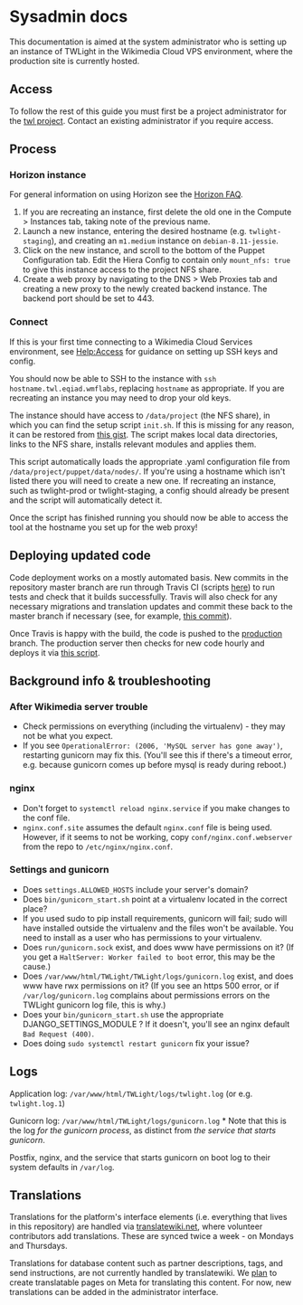 # Sysadmin docs

This documentation is aimed at the system administrator who is setting up an
instance of TWLight in the Wikimedia Cloud VPS environment, where the production site is currently hosted.

## Access

To follow the rest of this guide you must first be a project administrator for the [twl project](https://tools.wmflabs.org/openstack-browser/project/twl). Contact an existing administrator if you require access.

## Process

### Horizon instance

For general information on using Horizon see the [Horizon FAQ](https://wikitech.wikimedia.org/wiki/Help:Horizon_FAQ).

1. If you are recreating an instance, first delete the old one in the Compute > Instances tab, taking note of the previous name.
2. Launch a new instance, entering the desired hostname (e.g. `twlight-staging`), and creating an `m1.medium` instance on `debian-8.11-jessie`.
3. Click on the new instance, and scroll to the bottom of the Puppet Configuration tab. Edit the Hiera Config to contain only `mount_nfs: true` to give this instance access to the project NFS share.
4. Create a web proxy by navigating to the DNS > Web Proxies tab and creating a new proxy to the newly created backend instance. The backend port should be set to 443.

### Connect

If this is your first time connecting to a Wikimedia Cloud Services environment, see [Help:Access](https://wikitech.wikimedia.org/wiki/Help:Access) for guidance on setting up SSH keys and config.

You should now be able to SSH to the instance with `ssh hostname.twl.eqiad.wmflabs`, replacing `hostname` as appropriate. If you are recreating an instance you may need to drop your old keys.

The instance should have access to `/data/project` (the NFS share), in which you can find the setup script `init.sh`. If this is missing for any reason, it can be restored from [this gist](https://gist.github.com/jsnshrmn/02493eb679427932174eff14faa66b67). The script makes local data directories, links to the NFS share, installs relevant modules and applies them.

This script automatically loads the appropriate .yaml configuration file from `/data/project/puppet/data/nodes/`. If you're using a hostname which isn't listed there you will need to create a new one. If recreating an instance, such as twlight-prod or twlight-staging, a config should already be present and the script will automatically detect it.

Once the script has finished running you should now be able to access the tool at the hostname you set up for the web proxy!

## Deploying updated code

Code deployment works on a mostly automated basis. New commits in the repository master branch are run through Travis CI (scripts [here](https://github.com/WikipediaLibrary/TWLight/tree/master/.travis)) to run tests and check that it builds successfully. Travis will also check for any necessary migrations and translation updates and commit these back to the master branch if necessary (see, for example, [this commit](https://github.com/WikipediaLibrary/TWLight/commit/cac6b36b6f94c4a186360409fb7fa829650f541a)).

Once Travis is happy with the build, the code is pushed to the [production](https://github.com/WikipediaLibrary/TWLight/tree/production) branch. The production server then checks for new code hourly and deploys it via [this script](https://github.com/WikipediaLibrary/TWLight/blob/production/bin/twlight_update_code.sh).

## Background info & troubleshooting

### After Wikimedia server trouble
* Check permissions on everything (including the virtualenv) - they may not be what you expect.
* If you see `OperationalError: (2006, 'MySQL server has gone away')`, restarting gunicorn may fix this. (You'll see this if there's a timeout error, e.g. because gunicorn comes up before mysql is ready during reboot.)

### nginx
* Don't forget to `systemctl reload nginx.service` if you make changes to the conf file.
* `nginx.conf.site` assumes the default `nginx.conf` file is being used. However, if it seems to not be working, copy `conf/nginx.conf.webserver` from the repo to `/etc/nginx/nginx.conf`.

### Settings and gunicorn
* Does `settings.ALLOWED_HOSTS` include your server's domain?
* Does `bin/gunicorn_start.sh` point at a virtualenv located in the correct place?
* If you used sudo to pip install requirements, gunicorn will fail; sudo will have installed outside the virtualenv and the files won't be available. You need to install as a user who has permissions to your virtualenv.
* Does `run/gunicorn.sock` exist, and does www have permissions on it? (If you get a `HaltServer: Worker failed to boot` error, this may be the cause.)
* Does `/var/www/html/TWLight/TWLight/logs/gunicorn.log` exist, and does www have rwx permissions on it? (If you see an https 500 error, or if `/var/log/gunicorn.log` complains about permissions errors on the TWLight gunicorn log file, this is why.)
* Does your `bin/gunicorn_start.sh` use the appropriate DJANGO_SETTINGS_MODULE ? If it doesn't, you'll see an nginx default `Bad Request (400)`. 
* Does doing `sudo systemctl restart gunicorn` fix your issue?

## Logs

Application log: `/var/www/html/TWLight/logs/twlight.log` (or e.g. `twlight.log.1`)

Gunicorn log: `/var/www/html/TWLight/logs/gunicorn.log`
    * Note that this is the log *for the gunicorn process*, as distinct from *the service that starts gunicorn*.

Postfix, nginx, and the service that starts gunicorn on boot log to their system defaults in `/var/log`.

## Translations

Translations for the platform's interface elements (i.e. everything that lives in this repository) are handled via [translatewiki.net](https://translatewiki.net/wiki/Translating:Wikipedia_Library_Card_Platform), where volunteer contributors add translations. These are synced twice a week - on Mondays and Thursdays.

Translations for database content such as partner descriptions, tags, and send instructions, are not currently handled by translatewiki. We [plan](https://phabricator.wikimedia.org/T171874) to create translatable pages on Meta for translating this content. For now, new translations can be added in the administrator interface.
